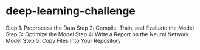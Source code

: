 # deep-learning-challenge

Step 1: Preprocess the Data
Step 2: Compile, Train, and Evaluate the Model
Step 3: Optimize the Model
Step 4: Write a Report on the Neural Network Model
Step 5: Copy Files Into Your Repository